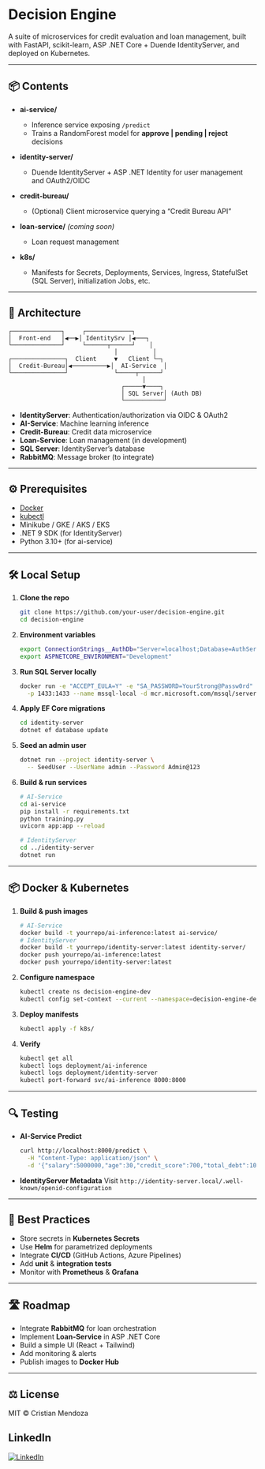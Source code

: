 # Decision Engine

A suite of microservices for credit evaluation and loan management, built with FastAPI, scikit-learn, ASP .NET Core + Duende IdentityServer, and deployed on Kubernetes.

---

## 📦 Contents

* **ai-service/**

  * Inference service exposing `/predict`
  * Trains a RandomForest model for **approve | pending | reject** decisions
* **identity-server/**

  * Duende IdentityServer + ASP .NET Identity for user management and OAuth2/OIDC
* **credit-bureau/**

  * (Optional) Client microservice querying a “Credit Bureau API”
* **loan-service/** *(coming soon)*

  * Loan request management
* **k8s/**

  * Manifests for Secrets, Deployments, Services, Ingress, StatefulSet (SQL Server), initialization Jobs, etc.

---

## 🚀 Architecture

```text
┌──────────────┐     ┌─────────────┐
│  Front-end   │◀──▶│ IdentitySrv │◀───┐
└──────────────┘     └──────┬──────┘    │
                              │          │
┌───────────────┐  Client     ▼   Client └─┐
│  Credit-Bureau│◀──────────▶│  AI-Service  │
└───────────────┘             └─────┬──────┘
                                      │
                                ┌─────▼────┐
                                │ SQL Server│ (Auth DB)
                                └───────────┘
```

* **IdentityServer**: Authentication/authorization via OIDC & OAuth2
* **AI-Service**: Machine learning inference
* **Credit-Bureau**: Credit data microservice
* **Loan-Service**: Loan management (in development)
* **SQL Server**: IdentityServer’s database
* **RabbitMQ**: Message broker (to integrate)

---

## ⚙️ Prerequisites

* [Docker](https://www.docker.com/)
* [kubectl](https://kubernetes.io/docs/tasks/tools/)
* Minikube / GKE / AKS / EKS
* .NET 9 SDK (for IdentityServer)
* Python 3.10+ (for ai-service)

---

## 🛠️ Local Setup

1. **Clone the repo**

   ```bash
   git clone https://github.com/your-user/decision-engine.git
   cd decision-engine
   ```
2. **Environment variables**

   ```bash
   export ConnectionStrings__AuthDb="Server=localhost;Database=AuthServerDb;User Id=sa;Password=YourStrong@Passw0rd;TrustServerCertificate=True;MultipleActiveResultSets=true"
   export ASPNETCORE_ENVIRONMENT="Development"
   ```
3. **Run SQL Server locally**

   ```bash
   docker run -e "ACCEPT_EULA=Y" -e "SA_PASSWORD=YourStrong@Passw0rd" \
     -p 1433:1433 --name mssql-local -d mcr.microsoft.com/mssql/server:2019-latest
   ```
4. **Apply EF Core migrations**

   ```bash
   cd identity-server
   dotnet ef database update
   ```
5. **Seed an admin user**

   ```bash
   dotnet run --project identity-server \
     -- SeedUser --UserName admin --Password Admin@123
   ```
6. **Build & run services**

   ```bash
   # AI-Service
   cd ai-service
   pip install -r requirements.txt
   python training.py
   uvicorn app:app --reload

   # IdentityServer
   cd ../identity-server
   dotnet run
   ```

---

## 📦 Docker & Kubernetes

1. **Build & push images**

   ```bash
   # AI-Service
   docker build -t yourrepo/ai-inference:latest ai-service/
   # IdentityServer
   docker build -t yourrepo/identity-server:latest identity-server/
   docker push yourrepo/ai-inference:latest
   docker push yourrepo/identity-server:latest
   ```
2. **Configure namespace**

   ```bash
   kubectl create ns decision-engine-dev
   kubectl config set-context --current --namespace=decision-engine-dev
   ```
3. **Deploy manifests**

   ```bash
   kubectl apply -f k8s/
   ```
4. **Verify**

   ```bash
   kubectl get all
   kubectl logs deployment/ai-inference
   kubectl logs deployment/identity-server
   kubectl port-forward svc/ai-inference 8000:8000
   ```

---

## 🔍 Testing

* **AI-Service Predict**

  ```bash
  curl http://localhost:8000/predict \
    -H "Content-Type: application/json" \
    -d '{"salary":5000000,"age":30,"credit_score":700,"total_debt":1000000,"payment_history":[{"month":"2025-06","status":"on_time"}]}'
  ```
* **IdentityServer Metadata**
  Visit `http://identity-server.local/.well-known/openid-configuration`

---

## 🎯 Best Practices

* Store secrets in **Kubernetes Secrets**
* Use **Helm** for parametrized deployments
* Integrate **CI/CD** (GitHub Actions, Azure Pipelines)
* Add **unit** & **integration tests**
* Monitor with **Prometheus** & **Grafana**

---

## 🛣 Roadmap

* Integrate **RabbitMQ** for loan orchestration
* Implement **Loan-Service** in ASP .NET Core
* Build a simple UI (React + Tailwind)
* Add monitoring & alerts
* Publish images to **Docker Hub**

---

## ⚖️ License

MIT © Cristian Mendoza
## LinkedIn

[![LinkedIn](https://img.shields.io/badge/LinkedIn-ctj01-blue?style=flat-square&logo=linkedin)](https://www.linkedin.com/in/ctj01/)
```
